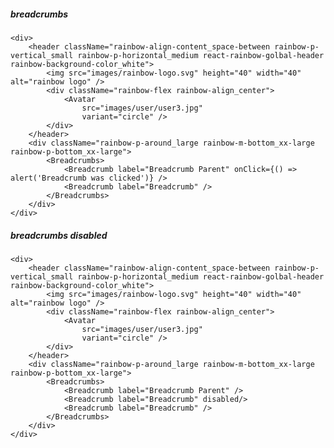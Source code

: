 ##### breadcrumbs

    <div>
        <header className="rainbow-align-content_space-between rainbow-p-vertical_small rainbow-p-horizontal_medium react-rainbow-golbal-header rainbow-background-color_white">
            <img src="images/rainbow-logo.svg" height="40" width="40" alt="rainbow logo" />
            <div className="rainbow-flex rainbow-align_center">
                <Avatar
                    src="images/user/user3.jpg"
                    variant="circle" />
            </div>
        </header>
        <div className="rainbow-p-around_large rainbow-m-bottom_xx-large rainbow-p-bottom_xx-large">
            <Breadcrumbs>
                <Breadcrumb label="Breadcrumb Parent" onClick={() => alert('Breadcrumb was clicked')} />
                <Breadcrumb label="Breadcrumb" />
            </Breadcrumbs>
        </div>
    </div>

##### breadcrumbs disabled

    <div>
        <header className="rainbow-align-content_space-between rainbow-p-vertical_small rainbow-p-horizontal_medium react-rainbow-golbal-header rainbow-background-color_white">
            <img src="images/rainbow-logo.svg" height="40" width="40" alt="rainbow logo" />
            <div className="rainbow-flex rainbow-align_center">
                <Avatar
                    src="images/user/user3.jpg"
                    variant="circle" />
            </div>
        </header>
        <div className="rainbow-p-around_large rainbow-m-bottom_xx-large rainbow-p-bottom_xx-large">
            <Breadcrumbs>
                <Breadcrumb label="Breadcrumb Parent" />
                <Breadcrumb label="Breadcrumb" disabled/>
                <Breadcrumb label="Breadcrumb" />
            </Breadcrumbs>
        </div>
    </div>
